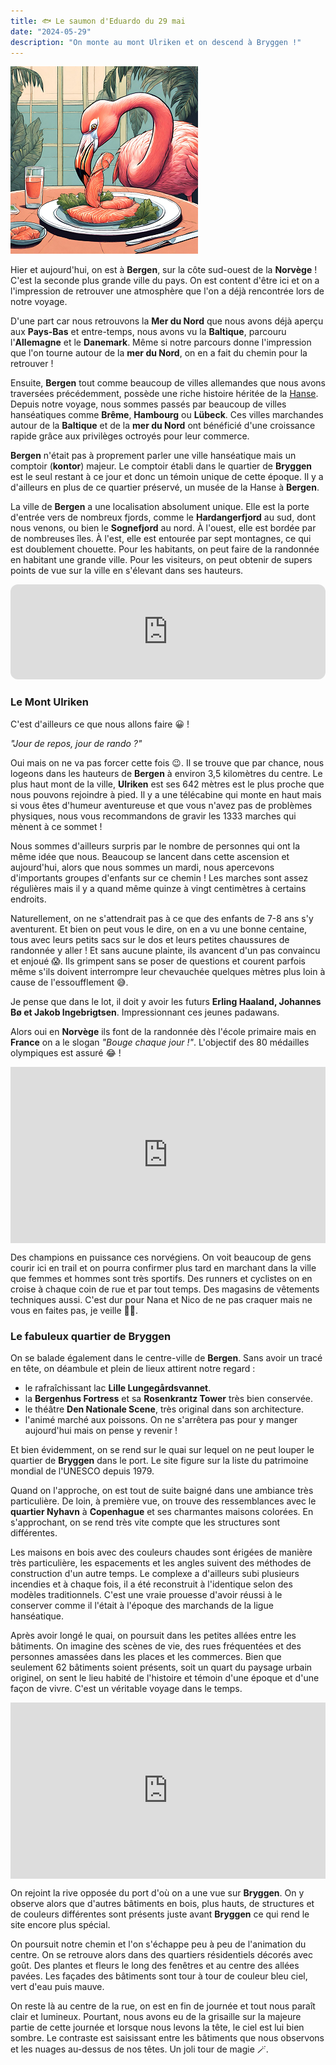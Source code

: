 ```yaml
---
title: 🐟 Le saumon d'Eduardo du 29 mai
date: "2024-05-29"
description: "On monte au mont Ulriken et on descend à Bryggen !"
---
```


![Saumon d'Eduardo](../saumon_eduardo.png)

Hier et aujourd'hui, on est à **Bergen**, sur la côte sud-ouest de la **Norvège** ! C'est la seconde plus grande ville du pays. On est content d'être ici et on a l'impression de retrouver une atmosphère que l'on a déjà rencontrée lors de notre voyage. 

D'une part car nous retrouvons la **Mer du Nord** que nous avons déjà aperçu aux **Pays-Bas** et entre-temps, nous avons vu la **Baltique**, parcouru l'**Allemagne** et le **Danemark**. Même si notre parcours donne l'impression que l'on tourne autour de la **mer du Nord**, on en a fait du chemin pour la retrouver !

Ensuite, **Bergen** tout comme beaucoup de villes allemandes que nous avons traversées précédemment, possède une riche histoire héritée de la [Hanse](https://fr.wikipedia.org/wiki/Hanse). Depuis notre voyage, nous sommes passés par beaucoup de villes hanséatiques comme **Brême**, **Hambourg** ou **Lübeck**. Ces villes marchandes autour de la **Baltique** et de la **mer du Nord** ont bénéficié d'une croissance rapide grâce aux privilèges octroyés pour leur commerce.

**Bergen** n'était pas à proprement parler une ville hanséatique mais un comptoir (**kontor**) majeur. Le comptoir établi dans le quartier de **Bryggen** est le seul restant à ce jour et donc un témoin unique de cette époque. Il y a d'ailleurs en plus de ce quartier préservé, un musée de la Hanse à **Bergen**.
 
La ville de **Bergen** a une localisation absolument unique. Elle est la porte d'entrée vers de nombreux fjords, comme le **Hardangerfjord** au sud, dont nous venons, ou bien le **Sognefjord** au nord. À l'ouest, elle est bordée par de nombreuses îles. À l'est, elle est entourée par sept montagnes, ce qui est doublement chouette. Pour les habitants, on peut faire de la randonnée en habitant une grande ville. Pour les visiteurs, on peut obtenir de supers points de vue sur la ville en s'élevant dans ses hauteurs.

<iframe style="border-radius:12px" src="https://open.spotify.com/embed/track/7znZstuIvZjldNIO1E11U4?utm_source=generator" width="100%" height="152" frameBorder="0" allow="autoplay; clipboard-write; encrypted-media; picture-in-picture" loading="lazy"></iframe>

### Le Mont Ulriken

C'est d'ailleurs ce que nous allons faire 😀 !

*"Jour de repos, jour de rando ?"*

Oui mais on ne va pas forcer cette fois 😉. Il se trouve que par chance, nous logeons dans les hauteurs de **Bergen** à environ 3,5 kilomètres du centre. Le plus haut mont de la ville, **Ulriken** est ses 642 mètres est le plus proche que nous pouvons rejoindre à pied. Il y a une télécabine qui monte en haut mais si vous êtes d'humeur aventureuse et que vous n'avez pas de problèmes physiques, nous vous recommandons de gravir les 1333 marches qui mènent à ce sommet !

Nous sommes d'ailleurs surpris par le nombre de personnes qui ont la même idée que nous. Beaucoup se lancent dans cette ascension et aujourd'hui, alors que nous sommes un mardi, nous apercevons d'importants groupes d'enfants sur ce chemin ! Les marches sont assez régulières mais il y a quand même quinze à vingt centimètres à certains endroits.

Naturellement, on ne s'attendrait pas à ce que des enfants de 7-8 ans s'y aventurent. Et bien on peut vous le dire, on en a vu une bonne centaine, tous avec leurs petits sacs sur le dos et leurs petites chaussures de randonnée y aller ! Et sans aucune plainte, ils avancent d'un pas convaincu et enjoué 😱. Ils grimpent sans se poser de questions et courent parfois même s'ils doivent interrompre leur chevauchée quelques mètres plus loin à cause de l'essoufflement 😅. 

Je pense que dans le lot, il doit y avoir les futurs **Erling Haaland, Johannes Bø et Jakob Ingebrigtsen**. Impressionnant ces jeunes padawans.  

Alors oui en **Norvège** ils font de la randonnée dès l'école primaire mais en **France** on a le slogan *"Bouge chaque jour !"*. L'objectif des 80 médailles olympiques est assuré 😂 !

<div style="width: 100%; height: 0; position: relative; padding-bottom: 56%;"><iframe src="https://giphy.com/embed/O5NyCibf93upy" style="top: 0; left: 0; width: 100%; height: 100%; position: absolute; border: 0;" allowfullscreen scrolling="no" allow="encrypted-media;" class="giphy-embed"></iframe></div>
 
Des champions en puissance ces norvégiens. On voit beaucoup de gens courir ici en trail et on pourra confirmer plus tard en marchant dans la ville que femmes et hommes sont très sportifs. Des runners et cyclistes on en croise à chaque coin de rue et par tout temps. Des magasins de vêtements techniques aussi. C'est dur pour Nana et Nico de ne pas craquer mais ne vous en faites pas, je veille 🦩👀.

### Le fabuleux quartier de Bryggen
On se balade également dans le centre-ville de **Bergen**. Sans avoir un tracé en tête, on déambule et plein de lieux attirent notre regard :
- le rafraîchissant lac **Lille Lungegårdsvannet**.
- la **Bergenhus Fortress** et sa **Rosenkrantz Tower** très bien conservée.
- le théâtre **Den Nationale Scene**, très original dans son architecture.
- l'animé marché aux poissons. On ne s'arrêtera pas pour y manger aujourd'hui mais on pense y revenir !

Et bien évidemment, on se rend sur le quai sur lequel on ne peut louper le quartier de **Bryggen** dans le port. Le site figure sur la liste du patrimoine mondial de l'UNESCO depuis 1979.

Quand on l'approche, on est tout de suite baigné dans une ambiance très particulière. De loin, à première vue, on trouve des ressemblances avec le **quartier Nyhavn** à **Copenhague** et ses charmantes maisons colorées. En s'approchant, on se rend très vite compte que les structures sont différentes. 

Les maisons en bois avec des couleurs chaudes sont érigées de manière très particulière, les espacements et les angles suivent des méthodes de construction d'un autre temps. Le complexe a d'ailleurs subi plusieurs incendies et à chaque fois, il a été reconstruit à l'identique selon des modèles traditionnels. C'est une vraie prouesse d'avoir réussi à le conserver comme il l'était à l'époque des marchands de la ligue hanséatique.

Après avoir longé le quai, on poursuit dans les petites allées entre les bâtiments. On imagine des scènes de vie, des rues fréquentées et des personnes amassées dans les places et les commerces. Bien que seulement 62 bâtiments soient présents, soit un quart du paysage urbain originel, on sent le lieu habité de l'histoire et témoin d'une époque et d'une façon de vivre. C'est un véritable voyage dans le temps.

<div style="width: 100%; height: 0; position: relative; padding-bottom: 56%;"><iframe src="https://giphy.com/embed/3o7aCRBQC8u5GaW092" style="top: 0; left: 0; width: 100%; height: 100%; position: absolute; border: 0;" allowfullscreen scrolling="no" allow="encrypted-media;" class="giphy-embed"></iframe></div>

On rejoint la rive opposée du port d'où on a une vue sur **Bryggen**. On y observe alors que d'autres bâtiments en bois, plus hauts, de structures et de couleurs différentes sont présents juste avant **Bryggen** ce qui rend le site encore plus spécial.

On poursuit notre chemin et l'on s'échappe peu à peu de l'animation du centre. On se retrouve alors dans des quartiers résidentiels décorés avec goût. Des plantes et fleurs le long des fenêtres et au centre des allées pavées. Les façades des bâtiments sont tour à tour de couleur bleu ciel, vert d'eau puis mauve. 

On reste là au centre de la rue, on est en fin de journée et tout nous paraît clair et lumineux. Pourtant, nous avons eu de la grisaille sur la majeure partie de cette journée et lorsque nous levons la tête, le ciel est lui bien sombre. Le contraste est saisissant entre les bâtiments que nous observons et les nuages au-dessus de nos têtes. Un joli tour de magie 🪄.
